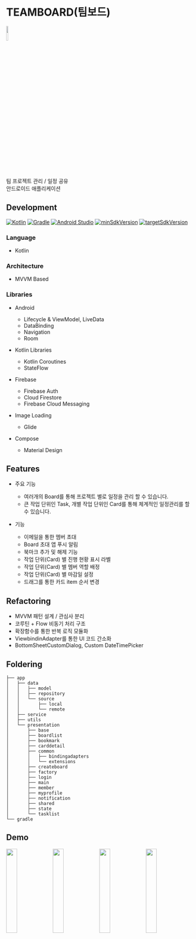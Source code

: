 # TEAMBOARD(팀보드)

<img src="https://github.com/user-attachments/assets/930c8110-a416-4092-9a87-fdedbddd0515" width="10%"/>

팀 프로젝트 관리 / 일정 공유 <br/>
안드로이드 애플리케이션
 
## Development

[![Kotlin](https://img.shields.io/badge/Kotlin-1.9.23-blue.svg)](https://kotlinlang.org)
[![Gradle](https://img.shields.io/badge/gradle-8.2.2-green.svg)](https://gradle.org/)
[![Android Studio](https://img.shields.io/badge/Android%20Studio-2024.2.1%20%28Ladybug%29-green)](https://developer.android.com/studio)
[![minSdkVersion](https://img.shields.io/badge/minSdkVersion-21-red)](https://developer.android.com/distribute/best-practices/develop/target-sdk)
[![targetSdkVersion](https://img.shields.io/badge/targetSdkVersion-34-orange)](https://developer.android.com/distribute/best-practices/develop/target-sdk)

### Language
* Kotlin 

### Architecture
* MVVM Based

### Libraries

* Android
  * Lifecycle & ViewModel, LiveData
  * DataBinding
  * Navigation
  * Room

* Kotlin Libraries
  * Kotlin Coroutines
  * StateFlow

* Firebase
  * Firebase Auth
  * Cloud Firestore
  * Firebase Cloud Messaging

* Image Loading
  * Glide

* Compose
  * Material Design

## Features
* 주요 기능
  * 여러개의 Board를 통해 프로젝트 별로 일정을 관리 할 수 있습니다.
  * 큰 작업 단위인 Task, 개별 작업 단위인 Card를 통해 체계적인 일정관리를 할 수 있습니다.

* 기능
  * 이메일을 통한 멤버 초대
  * Board 초대 앱 푸시 알림
  * 북마크 추가 및 해제 기능
  * 작업 단위(Card) 별 진행 현황 표시 라벨
  * 작업 단위(Card) 별 멤버 역할 배정
  * 작업 단위(Card) 별 마감일 설정
  * 드래그를 통한 카드 item 순서 변경
    
## Refactoring
* MVVM 패턴 설계 / 관심사 분리
* 코루틴 + Flow 비동기 처리 구조
* 확장함수를 통한 반복 로직 모듈화
* ViewbindinAdapter를 통한 UI 코드 간소화
* BottomSheetCustomDialog, Custom DateTimePicker

## Foldering
```
├── app
│   ├── data
│   │   ├── model
│   │   ├── repository
│   │   └── source
│   │       ├── local
│   │       └── remote
│   ├── service
│   ├── utils
│   └── presentation
│       ├── base
│       ├── boardlist
│       ├── bookmark
│       ├── carddetail
│       ├── common
│       │   ├── bindingadapters
│       │   └── extensions
│       ├── createboard
│       ├── factory
│       ├── login
│       ├── main
│       ├── member
│       ├── myprofile
│       ├── notification
│       ├── shared
│       ├── state
│       └── tasklist
└── gradle
```

## Demo
<img src="https://github.com/user-attachments/assets/d995607c-5f67-4b38-abd6-189832c5c5b2" width="24%"/>
<img src="https://github.com/user-attachments/assets/b54935dc-3149-4d7c-ab2a-2862003337e1" width="24%"/>
<img src="https://github.com/user-attachments/assets/275f0e7d-8fd7-4d59-bfa2-f912722daea2" width="24%"/>
<img src="https://github.com/user-attachments/assets/420af884-7e6e-43c5-a1d6-d150340204cc" width="24%"/>
